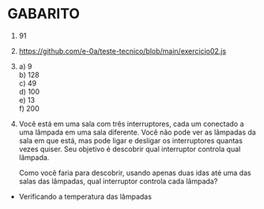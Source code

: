 # GABARITO

1) 91

2) https://github.com/e-0a/teste-tecnico/blob/main/exercicio02.js

3) 
    a) 9<br>
    b) 128<br>
    c) 49<br>
    d) 100<br>
    e) 13<br>
    f) 200<br>

4) Você está em uma sala com três interruptores, cada um conectado a uma lâmpada em uma sala diferente. Você não pode ver as lâmpadas da sala em que está, mas pode ligar e desligar os interruptores quantas vezes quiser. Seu objetivo é descobrir qual interruptor controla qual lâmpada.

    Como você faria para descobrir, usando apenas duas idas até uma das salas das lâmpadas, qual interruptor controla cada lâmpada?  

- Verificando a temperatura das lâmpadas 